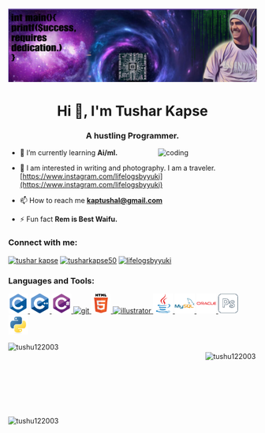 ![logo](https://github.com/tushu122003/tushu122003/blob/main/bannergh.jpg)
<h1 align="center">Hi 👋, I'm Tushar Kapse</h1>
<h3 align="center">A hustling Programmer.</h3>

<img align="right" alt="coding" width="200" src="https://media.tenor.com/ITc1hNBSH_wAAAAM/coding-typing.gif">

- 🌱 I’m currently learning **Ai/ml.**

- 📝 I am interested in writing and photography. I am a traveler. [https://www.instagram.com/lifelogsbyyuki](https://www.instagram.com/lifelogsbyyuki)

- 📫 How to reach me **kaptushal@gmail.com**

- ⚡ Fun fact **Rem is Best Waifu.**

<h3 align="left">Connect with me:</h3>
<p align="left">
<a href="https://linkedin.com/in/tushar kapse" target="blank"><img align="center" src="https://raw.githubusercontent.com/rahuldkjain/github-profile-readme-generator/master/src/images/icons/Social/linked-in-alt.svg" alt="tushar kapse" height="30" width="40" /></a>
<a href="https://fb.com/tusharkapse50" target="blank"><img align="center" src="https://raw.githubusercontent.com/rahuldkjain/github-profile-readme-generator/master/src/images/icons/Social/facebook.svg" alt="tusharkapse50" height="30" width="40" /></a>
<a href="https://instagram.com/lifelogsbyyuki" target="blank"><img align="center" src="https://raw.githubusercontent.com/rahuldkjain/github-profile-readme-generator/master/src/images/icons/Social/instagram.svg" alt="lifelogsbyyuki" height="30" width="40" /></a>
</p>

<h3 align="left">Languages and Tools:</h3>
<p align="left"> <a href="https://www.cprogramming.com/" target="_blank" rel="noreferrer"> <img src="https://raw.githubusercontent.com/devicons/devicon/master/icons/c/c-original.svg" alt="c" width="40" height="40"/> </a> <a href="https://www.w3schools.com/cpp/" target="_blank" rel="noreferrer"> <img src="https://raw.githubusercontent.com/devicons/devicon/master/icons/cplusplus/cplusplus-original.svg" alt="cplusplus" width="40" height="40"/> </a> <a href="https://www.w3schools.com/cs/" target="_blank" rel="noreferrer"> <img src="https://raw.githubusercontent.com/devicons/devicon/master/icons/csharp/csharp-original.svg" alt="csharp" width="40" height="40"/> </a> <a href="https://git-scm.com/" target="_blank" rel="noreferrer"> <img src="https://www.vectorlogo.zone/logos/git-scm/git-scm-icon.svg" alt="git" width="40" height="40"/> </a> <a href="https://www.w3.org/html/" target="_blank" rel="noreferrer"> <img src="https://raw.githubusercontent.com/devicons/devicon/master/icons/html5/html5-original-wordmark.svg" alt="html5" width="40" height="40"/> </a> <a href="https://www.adobe.com/in/products/illustrator.html" target="_blank" rel="noreferrer"> <img src="https://www.vectorlogo.zone/logos/adobe_illustrator/adobe_illustrator-icon.svg" alt="illustrator" width="40" height="40"/> </a> <a href="https://www.java.com" target="_blank" rel="noreferrer"> <img src="https://raw.githubusercontent.com/devicons/devicon/master/icons/java/java-original.svg" alt="java" width="40" height="40"/> </a> <a href="https://www.mysql.com/" target="_blank" rel="noreferrer"> <img src="https://raw.githubusercontent.com/devicons/devicon/master/icons/mysql/mysql-original-wordmark.svg" alt="mysql" width="40" height="40"/> </a> <a href="https://www.oracle.com/" target="_blank" rel="noreferrer"> <img src="https://raw.githubusercontent.com/devicons/devicon/master/icons/oracle/oracle-original.svg" alt="oracle" width="40" height="40"/> </a> <a href="https://www.photoshop.com/en" target="_blank" rel="noreferrer"> <img src="https://raw.githubusercontent.com/devicons/devicon/master/icons/photoshop/photoshop-line.svg" alt="photoshop" width="40" height="40"/> </a> <a href="https://www.python.org" target="_blank" rel="noreferrer"> <img src="https://raw.githubusercontent.com/devicons/devicon/master/icons/python/python-original.svg" alt="python" width="40" height="40"/> </a> </p>

<p><img align="left" src="https://github-readme-stats.vercel.app/api/top-langs?username=tushu122003&show_icons=true&locale=en&layout=compact" alt="tushu122003" width="400" height="150"/></p>

<p>&nbsp;<img align="center" src="https://github-readme-stats.vercel.app/api?username=tushu122003&show_icons=true&locale=en" alt="tushu122003" width="400" height="150"/></p>
<p><img align="left" src="https://github-readme-streak-stats.herokuapp.com/?user=tushu122003&" alt="tushu122003" width="2000" height="150"/></p>
